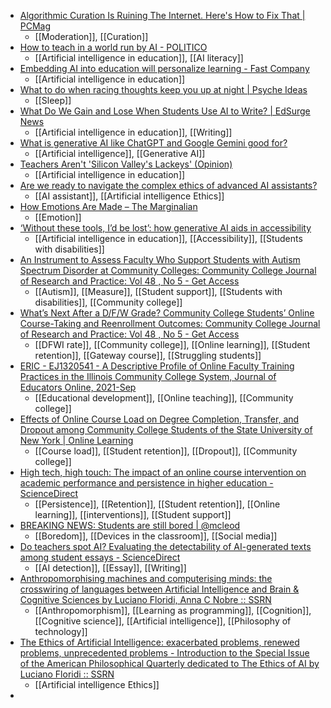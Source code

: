 - [Algorithmic Curation Is Ruining The Internet. Here's How to Fix That | PCMag](https://www.pcmag.com/articles/algorithmic-curation-is-ruining-the-internet)
	- [[Moderation]], [[Curation]]
- [How to teach in a world run by AI - POLITICO](https://www.politico.com/newsletters/digital-future-daily/2024/04/24/how-to-teach-in-a-world-run-by-ai-00154162)
	- [[Artificial intelligence in education]], [[AI literacy]]
- [Embedding AI into education will personalize learning - Fast Company](https://www.fastcompany.com/91111001/embedding-ai-into-education-will-personalize-learning)
	- [[Artificial intelligence in education]]
- [What to do when racing thoughts keep you up at night | Psyche Ideas](https://psyche.co/ideas/what-to-do-when-racing-thoughts-keep-you-up-at-night)
	- [[Sleep]]
- [What Do We Gain and Lose When Students Use AI to Write? | EdSurge News](https://www.edsurge.com/news/2024-04-24-what-do-we-gain-and-lose-when-students-use-ai-to-write)
	- [[Artificial intelligence in education]], [[Writing]]
- [What is generative AI like ChatGPT and Google Gemini good for?](https://www.axios.com/2024/04/24/generative-ai-why-future-uses)
	- [[Artificial intelligence]], [[Generative AI]]
- [Teachers Aren't 'Silicon Valley's Lackeys' (Opinion)](https://www.edweek.org/technology/opinion-teachers-arent-silicon-valleys-lackeys/2024/04)
	- [[Artificial intelligence in education]]
- [Are we ready to navigate the complex ethics of advanced AI assistants?](https://futureofbeinghuman.com/p/navigating-ethics-of-advanced-ai-assistants)
	- [[AI assistant]], [[Artificial intelligence Ethics]]
- [How Emotions Are Made – The Marginalian](https://www.themarginalian.org/2024/02/23/how-emotions-are-made/)
	- [[Emotion]]
- [‘Without these tools, I’d be lost’: how generative AI aids in accessibility](https://www.nature.com/articles/d41586-024-01003-w)
	- [[Artificial intelligence in education]], [[Accessibility]], [[Students with disabilities]]
- [An Instrument to Assess Faculty Who Support Students with Autism Spectrum Disorder at Community Colleges: Community College Journal of Research and Practice: Vol 48 , No 5 - Get Access](https://www.tandfonline.com/doi/full/10.1080/10668926.2024.2330079)
	- [[Autism]], [[Measure]], [[Student support]], [[Students with disabilities]], [[Community college]]
- [What’s Next After a D/F/W Grade? Community College Students’ Online Course-Taking and Reenrollment Outcomes: Community College Journal of Research and Practice: Vol 48 , No 5 - Get Access](https://www.tandfonline.com/doi/full/10.1080/10668926.2022.2132431)
	- [[DFWI rate]], [[Community college]], [[Online learning]], [[Student retention]], [[Gateway course]], [[Struggling students]]
- [ERIC - EJ1320541 - A Descriptive Profile of Online Faculty Training Practices in the Illinois Community College System, Journal of Educators Online, 2021-Sep](https://eric.ed.gov/?id=EJ1320541)
	- [[Educational development]], [[Online teaching]], [[Community college]]
- [Effects of Online Course Load on Degree Completion, Transfer, and Dropout among Community College Students of the State University of New York | Online Learning](https://olj.onlinelearningconsortium.org/index.php/olj/article/view/1364)
	- [[Course load]], [[Student retention]], [[Dropout]], [[Community college]]
- [High tech, high touch: The impact of an online course intervention on academic performance and persistence in higher education - ScienceDirect](https://www.sciencedirect.com/science/article/abs/pii/S109675162030066X)
	- [[Persistence]], [[Retention]], [[Student retention]], [[Online learning]], [[interventions]], [[Student support]]
- [BREAKING NEWS: Students are still bored | @mcleod](https://dangerouslyirrelevant.org/2024/04/breaking-news-students-are-still-bored.html)
	- [[Boredom]], [[Devices in the classroom]], [[Social media]]
- [Do teachers spot AI? Evaluating the detectability of AI-generated texts among student essays - ScienceDirect](https://www.sciencedirect.com/science/article/pii/S2666920X24000109)
	- [[AI detection]], [[Essay]], [[Writing]]
- [Anthropomorphising machines and computerising minds: the crosswiring of languages between Artificial Intelligence and Brain & Cognitive Sciences by Luciano Floridi, Anna C Nobre :: SSRN](https://papers.ssrn.com/sol3/papers.cfm?abstract_id=4738331)
	- [[Anthropomorphism]], [[Learning as programming]], [[Cognition]], [[Cognitive science]], [[Artificial intelligence]], [[Philosophy of technology]]
- [The Ethics of Artificial Intelligence: exacerbated problems, renewed problems, unprecedented problems - Introduction to the Special Issue of the American Philosophical Quarterly dedicated to The Ethics of AI by Luciano Floridi :: SSRN](https://papers.ssrn.com/sol3/papers.cfm?abstract_id=4801799)
	- [[Artificial intelligence Ethics]]
-